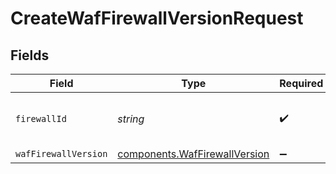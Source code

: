 # CreateWafFirewallVersionRequest


## Fields

| Field                                                                      | Type                                                                       | Required                                                                   | Description                                                                | Example                                                                    |
| -------------------------------------------------------------------------- | -------------------------------------------------------------------------- | -------------------------------------------------------------------------- | -------------------------------------------------------------------------- | -------------------------------------------------------------------------- |
| `firewallId`                                                               | *string*                                                                   | :heavy_check_mark:                                                         | Alphanumeric string identifying a WAF Firewall.                            | fW7g2uUGZzb2W9Euo4Mo0r                                                     |
| `wafFirewallVersion`                                                       | [components.WafFirewallVersion](../../models/shared/waffirewallversion.md) | :heavy_minus_sign:                                                         | N/A                                                                        |                                                                            |